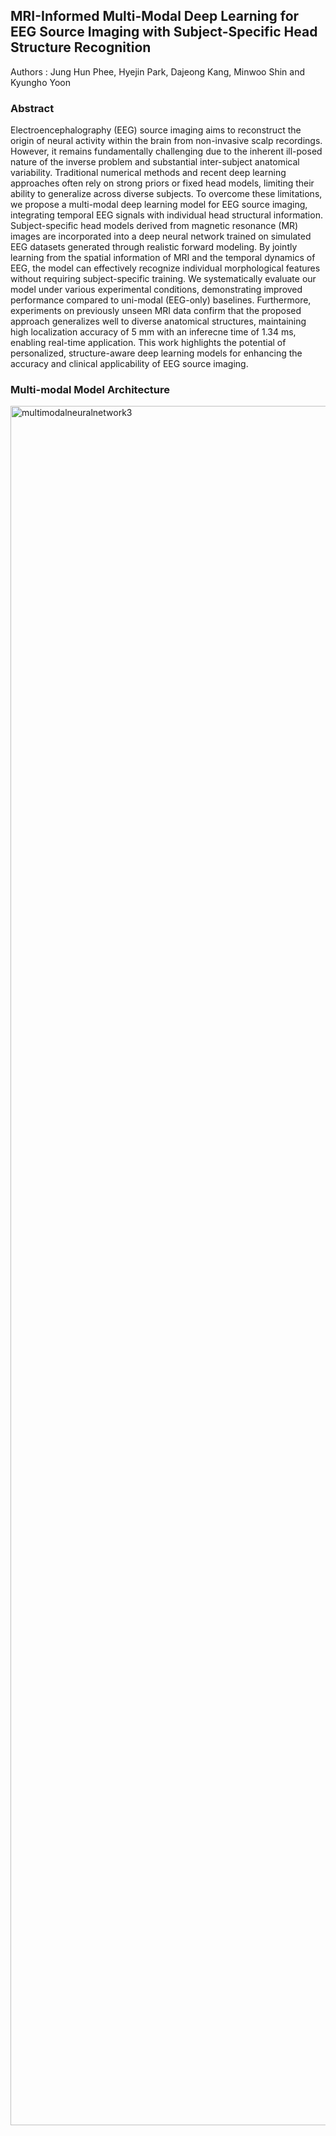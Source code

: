 ## MRI-Informed Multi-Modal Deep Learning for EEG Source Imaging with Subject-Specific Head Structure Recognition

Authors : Jung Hun Phee, Hyejin Park, Dajeong Kang, Minwoo Shin and Kyungho Yoon

### Abstract
Electroencephalography (EEG) source imaging aims to reconstruct the origin of neural activity within the brain from non-invasive scalp recordings. However, it remains fundamentally challenging due to the inherent ill-posed nature of the inverse problem and substantial inter-subject anatomical variability. Traditional numerical methods and recent deep learning approaches often rely on strong priors or fixed head models, limiting their ability to generalize across diverse subjects. To overcome these limitations, we propose a multi-modal deep learning model for EEG source imaging, integrating temporal EEG signals with individual head structural information. Subject-specific head models derived from magnetic resonance (MR) images are incorporated into a deep neural network trained on simulated EEG datasets generated through realistic forward modeling. By jointly learning from the spatial information of MRI and the temporal dynamics of EEG, the model can effectively recognize individual morphological features without requiring subject-specific training. We systematically evaluate our model under various experimental conditions, demonstrating improved performance compared to uni-modal (EEG-only) baselines. Furthermore, experiments on previously unseen MRI data confirm that the proposed approach generalizes well to diverse anatomical structures, maintaining high localization accuracy of 5 mm with an inferecne time of 1.34 ms, enabling real-time application. This work highlights the potential of personalized, structure-aware deep learning models for enhancing the accuracy and clinical applicability of EEG source imaging.


### Multi-modal Model Architecture
<img width="6000" height="2751" alt="multimodalneuralnetwork3" src="https://github.com/user-attachments/assets/d0e7491b-776b-4efa-9eeb-8539c7f00a04" />

